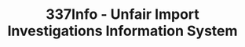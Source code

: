---
layout: default
bigquery: https://console.cloud.google.com/bigquery?p=patents-public-data&d=usitc_investigations&page=dataset&project=sheets-management-319211
citation: US International Trade Commission 337Info Unfair Import Investigations Information
  System
contributors: US International Trade Comission
cost: None
description: US International Trade Commission 337Info Unfair Import Investigations
  Information System contains data on investigations done under Section 337. Section
  337 declares the infringement of certain statutory intellectual property rights
  and other forms of unfair competition in import trade to be unlawful practices.
  Most Section 337 investigations involve allegations of patent or registered trademark
  infringement.
documentation: FAQ and tutorial available on the site
last_edit: 04/07/2022, 22:59:58
location: https://pubapps2.usitc.gov/337external/
maintained_by: US International Trade Comission
schema_fields:
- issueDateOtherNonFinal
- cafcAppeals
- teoIdDueDate
- patentNumber
- investigationType
- investigationTermDate
- ouiiParticipation
- currentStatus
- publication_number
- actualStartDateEvidHear
- scheduledStartDateEvidHear
- dateCreated
- teoReliefGranted
- currentActiveALJ
- internalRemand
- title
- dateOfPublicationFrNotice
- startDateMarkmanHearing
- copyrightNumbers
- invUnfairAct
- investigationNo
- ouiiAttorney
- scheduledEndDateEvidHear
- docketNo
- aljAssigned
- finalIdOnViolationDue
- complainant
- markmanHearing
- respondent
- trademarkNumbers
- gcAttorney
- finalIdOnViolationIssue
- finalDetNoViolation
- teoIdIssueDate
- actualEndDateEvidHear
- dateComplaintFiled
- finalDetViolation
- htsNumbers
- endDateMarkmanHearing
- id
- teoProceedingInvolved
- patentNumbers
- lastUpdated
- targetDate
shortname: unfair_import_investigations
tags:
- import
- legal
- trade
timeframe: 2008-2021 (prior to 2008 downloadable as a JSON file)
title: 337Info - Unfair Import Investigations Information System
uuid: 2721f5ec-e599-4890-9265-9706719fc71e
---
